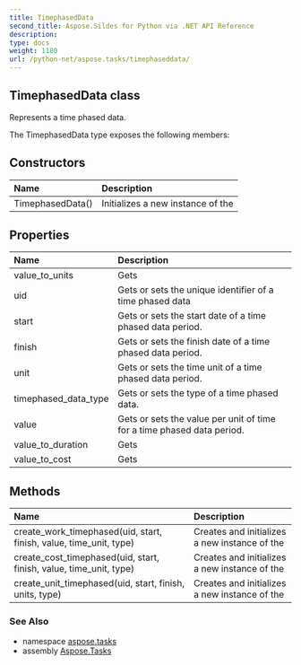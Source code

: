 ```yaml
---
title: TimephasedData
second_title: Aspose.Sildes for Python via .NET API Reference
description: 
type: docs
weight: 1180
url: /python-net/aspose.tasks/timephaseddata/
---
```


## TimephasedData class

Represents a time phased data.

The TimephasedData type exposes the following members:
## Constructors
| Name | Description |
| :- | :- |
|TimephasedData()|Initializes a new instance of the|
## Properties
| Name | Description |
| :- | :- |
|value_to_units|Gets|
|uid|Gets or sets the unique identifier of a time phased data|
|start|Gets or sets the start date of a time phased data period.|
|finish|Gets or sets the finish date of a time phased data period.|
|unit|Gets or sets the time unit of a time phased data period.|
|timephased_data_type|Gets or sets the type of a time phased data.|
|value|Gets or sets the value per unit of time for a time phased data period.|
|value_to_duration|Gets|
|value_to_cost|Gets|
## Methods
| Name | Description |
| :- | :- |
|create_work_timephased(uid, start, finish, value, time_unit, type)|Creates and initializes a new instance of the|
|create_cost_timephased(uid, start, finish, value, time_unit, type)|Creates and initializes a new instance of the|
|create_unit_timephased(uid, start, finish, units, type)|Creates and initializes a new instance of the|

### See Also

* namespace [aspose.tasks](../../aspose.tasks/)
* assembly [Aspose.Tasks](/tasks/python-net/)

